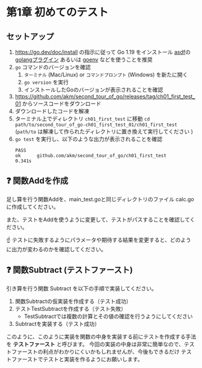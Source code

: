# 第1章 初めてのテスト

## セットアップ

1. https://go.dev/doc/install の指示に従って Go 1.19 をインストール
    [asdf](https://asdf-vm.com/)の[golangプラグイン](https://github.com/kennyp/asdf-golang) あるいは [goenv](https://github.com/syndbg/goenv) などを使うことを推奨
1. `go` コマンドのバージョンを確認
    1. `ターミナル` (Mac/Linux) or `コマンドプロンプト` (Windows) を新たに開く
    1. `go version` を実行
    1. インストールしたGoのバージョンが表示されることを確認
1. https://github.com/akm/second_tour_of_go/releases/tag/ch01_first_test_01 からソースコードをダウンロード
1. ダウンロードしたコードを解凍
1. ターミナル上でディレクトリ `ch01_first_test` に移動
    `cd path/to/second_tour_of_go-ch01_first_test_01/ch01_first_test`
    (`path/to` は解凍して作られたディレクトリに置き換えて実行してください )
1. `go test` を実行し、以下のような出力が表示されることを確認
    ```
    PASS
    ok      github.com/akm/second_tour_of_go/ch01_first_test        0.341s
    ```

## :question: 関数Addを作成

足し算を行う関数Addを、main_test.goと同じディレクトリのファイル calc.go に作成してください。

また、テストをAddを使うように変更して、テストがパスすることを確認してください。

:point_up: テストに失敗するようにパラメータや期待する結果を変更すると、どのように出力が変わるのかを確認してください。

## :question: 関数Subtract (テストファースト)

引き算を行う関数 Subtract を以下の手順で実装してください。

1. 関数Subtractの仮実装を作成する（テスト成功）
2. テストTestSubtractを作成する（テスト失敗）
    - TestSubtractでは複数の計算とその値の確認を行うようにしてください
3. Subtractを実装する（テスト成功）

このように、このように実装を関数の中身を実装する前にテストを作成する手法を **テストファースト** と呼びます。
今回の実装の中身は非常に簡単なので、テストファーストの利点がわかりにくいかもしれませんが、今後もできるだけ
テストファーストでテストと実装を作るようにお願いします。
